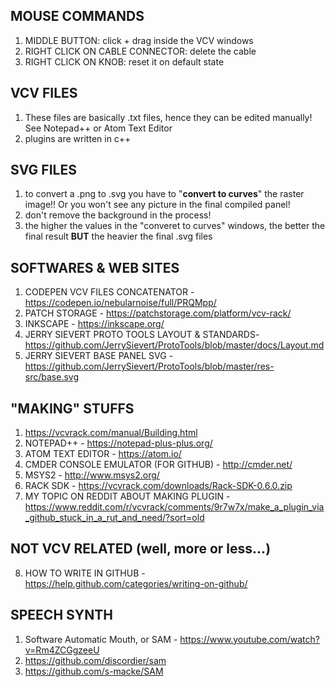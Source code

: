 ## MOUSE COMMANDS
1. MIDDLE BUTTON: click + drag inside the VCV windows
2. RIGHT CLICK ON CABLE CONNECTOR: delete the cable
3. RIGHT CLICK ON KNOB: reset it on default state


## VCV FILES
1. These files are basically .txt files, hence they can be edited manually! See Notepad++ or Atom Text Editor
2. plugins are written in c++


## SVG FILES
1. to convert a .png to .svg you have to "**convert to curves**" the raster image!! Or you won't see any picture in the final compiled panel!
2. don't remove the background in the process!
3. the higher the values in the "converet to curves" windows, the better the final result **BUT** the heavier the final .svg files


## SOFTWARES & WEB SITES
1. CODEPEN VCV FILES CONCATENATOR - https://codepen.io/nebularnoise/full/PRQMpp/
2. PATCH STORAGE - https://patchstorage.com/platform/vcv-rack/
3. INKSCAPE - https://inkscape.org/
4. JERRY SIEVERT PROTO TOOLS LAYOUT & STANDARDS- https://github.com/JerrySievert/ProtoTools/blob/master/docs/Layout.md
5. JERRY SIEVERT BASE PANEL SVG - https://github.com/JerrySievert/ProtoTools/blob/master/res-src/base.svg


## "MAKING" STUFFS
1. https://vcvrack.com/manual/Building.html
2. NOTEPAD++ - https://notepad-plus-plus.org/
3. ATOM TEXT EDITOR - https://atom.io/
4. CMDER CONSOLE EMULATOR (FOR GITHUB) - http://cmder.net/
5. MSYS2 - http://www.msys2.org/
6. RACK SDK - https://vcvrack.com/downloads/Rack-SDK-0.6.0.zip
7. MY TOPIC ON REDDIT ABOUT MAKING PLUGIN - https://www.reddit.com/r/vcvrack/comments/9r7w7x/make_a_plugin_via_github_stuck_in_a_rut_and_need/?sort=old


## NOT VCV RELATED (well, more or less...)
8. HOW TO WRITE IN GITHUB - https://help.github.com/categories/writing-on-github/


## SPEECH SYNTH
1. Software Automatic Mouth, or SAM - https://www.youtube.com/watch?v=Rm4ZCGgzeeU
2. https://github.com/discordier/sam
3. https://github.com/s-macke/SAM
